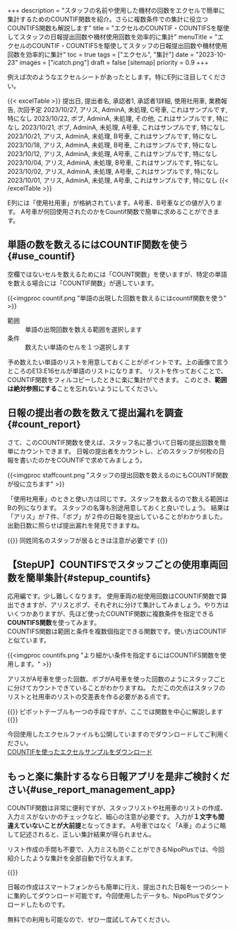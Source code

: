 +++
description = "スタッフの名前や使用した機材の回数をエクセルで簡単に集計するためのCOUNTIF関数を紹介。さらに複数条件での集計に役立つCOUNTIFS関数も解説します"
title = "エクセルのCOUNTIF・COUNTIFSを駆使してスタッフの日報提出回数や機材使用回数を効率的に集計"
menuTitle = "エクセルのCOUNTIF・COUNTIFSを駆使してスタッフの日報提出回数や機材使用回数を効率的に集計"
toc = true
tags = ["エクセル",  "集計"]
date = "2023-10-23"
images = ["icatch.png"]
draft = false
[sitemap]
  priority = 0.9
+++

例えば次のようなエクセルシートがあったとします。特にE列に注目してください。

{{< excelTable >}}
提出日, 提出者名, 承認者1, 承認者1詳細, 使用社用車, 業務報告, 次回予定
2023/10/27, アリス, AdminA, 未処理, C号車, これはサンプルです, 特になし
2023/10/22, ボブ, AdminA, 未処理, その他, これはサンプルです, 特になし
2023/10/21, ボブ, AdminA, 未処理, A号車, これはサンプルです, 特になし
2023/10/21, アリス, AdminA, 未処理, B号車, これはサンプルです, 特になし
2023/10/18, アリス, AdminA, 未処理, B号車, これはサンプルです, 特になし
2023/10/12, アリス, AdminA, 未処理, A号車, これはサンプルです, 特になし
2023/10/04, アリス, AdminA, 未処理, B号車, これはサンプルです, 特になし
2023/10/02, アリス, AdminA, 未処理, A号車, これはサンプルです, 特になし
2023/10/01, アリス, AdminA, 未処理, A号車, これはサンプルです, 特になし
{{< /excelTable >}}

E列には「使用社用車」が格納されています。A号車、B号車などの値が入ります。
A号車が何回使用されたのかをCountif関数で簡単に求めることができます。

## 単語の数を数えるにはCOUNTIF関数を使う{#use_countif}

空欄ではないセルを数えるためには「COUNT関数」を使いますが、特定の単語を数える場合には「COUNTIF関数」が適しています。


{{<imgproc countif.png "単語の出現した回数を数えるにはcountif関数を使う" >}}

<dl class="basic">
<dt>範囲</dt>
<dd>単語の出現回数を数える範囲を選択します</dd>
<dt>条件</dt>
<dd>数えたい単語のセルを１つ選択します</dd>
</dl>

予め数えたい単語のリストを用意しておくことがポイントです。上の画像で言うところのE13:E16セルが単語のリストになります。
リストを作っておくことで、COUNTIF関数をフィルコピーしたときに楽に集計ができます。
このとき、**範囲は絶対参照にする**ことを忘れないようにしてください。


## 日報の提出者の数を数えて提出漏れを調査{#count_report}

さて、このCOUNTIF関数を使えば、スタッフ名に基づいて日報の提出回数を簡単にカウントできます。
日報の提出者をカウントし、どのスタッフが何枚の日報を書いたのかをCOUNTIFで求めてみましょう。

{{<imgproc staffcount.png "スタッフの提出回数を数えるのにもCOUNTIF関数が役に立ちます" >}}

「使用社用車」のときと使い方は同じです。スタッフを数えるので数える範囲はBの列になります。
スタッフの名簿も別途用意しておくと良いでしょう。
結果は「アリス」が７件、「ボブ」が２件の日報を提出していることがわかりました。出勤日数に照らせば提出漏れを発見できますね。


{{<alice pos="right" icon="here">}}
同姓同名のスタッフが居るときは注意が必要です
{{</alice>}}

## 【StepUP】COUNTIFSでスタッフごとの使用車両回数を簡単集計{#stepup_countifs}

応用編です。少し難しくなります。
使用車両の総使用回数はCOUNTIF関数で算出できますが、アリスとボブ、それぞれに分けて集計してみましょう。やり方はいくつかありますが、先ほど使ったCOUNTIF関数に複数条件を指定できる**COUNTIFS関数**を使ってみます。  
COUNTIFS関数は範囲と条件を複数個指定できる関数です。使い方はCOUNTIFと似ています。


{{<imgproc countifs.png "より細かい条件を指定するにはCOUNTIFS関数を使用します。" >}}

アリスがA号車を使った回数、ボブがA号車を使った回数のようにスタッフごとに分けてカウントできていることがわかりますね。
ただこの欠点はスタッフのリストと社用車のリストの交差表を作る必要がある点です。

{{<alice pos="right" icon="ok">}}
ピポットテーブルも一つの手段ですが、ここでは関数を中心に解説します
{{</alice>}}

今回使用したエクセルファイルも公開していますのでダウンロードしてご利用ください。  
[COUNTIFを使ったエクセルサンプルをダウンロード](countif.xlsx)


## もっと楽に集計するなら日報アプリを是非ご検討ください{#use_report_management_app}

COUNTIF関数は非常に便利ですが、スタッフリストや社用車のリストの作成、入力ミスがないかのチェックなど、細心の注意が必要です。
入力が**１文字も間違えていないことが大前提**となってきます。
A号車ではなく「A車」のように略して記述されると、正しい集計結果が得られません。

リスト作成の手間も不要で、入力ミスも防ぐことができるNipoPlusでは、今回紹介したような集計を全部自動で行なえます。

{{<icatch filename="countif" msg="SUMIFを自動で" title="日報アプリNipoPlusではCOUNTIFと同様の機能が使えます"  alice="guide">}}


日報の作成はスマートフォンからも簡単に行え、提出された日報を一つのシートに集約してダウンロード可能です。今回使用したデータも、NipoPlusでダウンロードしたものです。

無料での利用も可能なので、ぜひ一度試してみてください。
